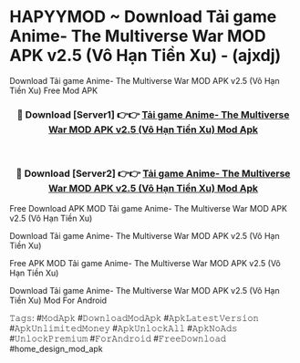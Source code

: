 # HAPYYMOD ~ Download Tải game Anime- The Multiverse War MOD APK v2.5 (Vô Hạn Tiền Xu) - (ajxdj)
Download Tải game Anime- The Multiverse War MOD APK v2.5 (Vô Hạn Tiền Xu) Free Mod APK

<div align="center">
<h3>🔴 Download [Server1] 👉👉 <a href="https://apk-comot.site?title=Tải_game_Anime-_The_Multiverse_War_MOD_APK_v2.5_(Vô_Hạn_Tiền_Xu)">Tải game Anime- The Multiverse War MOD APK v2.5 (Vô Hạn Tiền Xu) Mod Apk</a></h3><br>

<h3>🔴 Download [Server2] 👉👉 <a href="https://apk-comot.site?title=Tải_game_Anime-_The_Multiverse_War_MOD_APK_v2.5_(Vô_Hạn_Tiền_Xu)">Tải game Anime- The Multiverse War MOD APK v2.5 (Vô Hạn Tiền Xu) Mod Apk</a></h3>
</div>


Free Download APK MOD Tải game Anime- The Multiverse War MOD APK v2.5 (Vô Hạn Tiền Xu)

Download Tải game Anime- The Multiverse War MOD APK v2.5 (Vô Hạn Tiền Xu) 

Free APK MOD Tải game Anime- The Multiverse War MOD APK v2.5 (Vô Hạn Tiền Xu) 

Download Tải game Anime- The Multiverse War MOD APK v2.5 (Vô Hạn Tiền Xu) Mod For Android

𝚃𝚊𝚐𝚜: #𝙼𝚘𝚍𝙰𝚙𝚔 #𝙳𝚘𝚠𝚗𝚕𝚘𝚊𝚍𝙼𝚘𝚍𝙰𝚙𝚔 #𝙰𝚙𝚔𝙻𝚊𝚝𝚎𝚜𝚝𝚅𝚎𝚛𝚜𝚒𝚘𝚗 #𝙰𝚙𝚔𝚄𝚗𝚕𝚒𝚖𝚒𝚝𝚎𝚍𝙼𝚘𝚗𝚎𝚢 #𝙰𝚙𝚔𝚄𝚗𝚕𝚘𝚌𝚔𝙰𝚕𝚕 #𝙰𝚙𝚔𝙽𝚘𝙰𝚍𝚜 #𝚄𝚗𝚕𝚘𝚌𝚔𝙿𝚛𝚎𝚖𝚒𝚞𝚖 #𝙵𝚘𝚛𝙰𝚗𝚍𝚛𝚘𝚒𝚍 #𝙵𝚛𝚎𝚎𝙳𝚘𝚠𝚗𝚕𝚘𝚊𝚍 #home_design_mod_apk